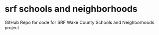 # srf schools and neighborhoods
 GitHub Repo for code for SRF Wake County Schools and Neighborhoods project
